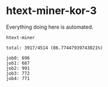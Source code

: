 # htext-miner-kor-3

Everything doing here is automated.

```
htext-miner

total: 3917/4514 (86.77447939743021%)

job0: 696
job1: 687
job2: 991
job3: 772
job4: 771
```
